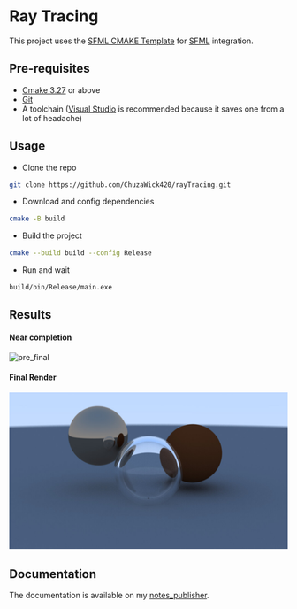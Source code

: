 # Ray Tracing
This project uses the [SFML CMAKE Template](https://github.com/SFML/cmake-sfml-project) for [SFML](https://www.sfml-dev.org/) integration.

## Pre-requisites
- [Cmake 3.27](https://cmake.org/) or above
- [Git](https://git-scm.com/)
- A toolchain ([Visual Studio](https://visualstudio.microsoft.com/) is recommended because it saves one from a lot of headache)

## Usage
- Clone the repo
```bash
git clone https://github.com/ChuzaWick420/rayTracing.git
```
- Download and config dependencies
```bash
cmake -B build
```
- Build the project
```bash
cmake --build build --config Release
```
- Run and wait
```bash
build/bin/Release/main.exe
```

## Results
#### Near completion
![pre_final](./img_1.png)
#### Final Render
![final](./img_2.jpg)

## Documentation
The documentation is available on my [notes_publisher](https://chuzawick420.github.io/notes_publisher/Projects/rayTracing/Main/).
